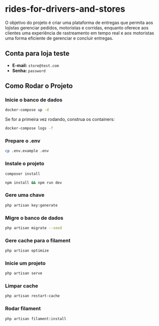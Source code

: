 # rides-for-drivers-and-stores
O objetivo do projeto é criar uma plataforma de entregas que permita aos lojistas gerenciar pedidos, motoristas e corridas, enquanto oferece aos clientes uma experiência de rastreamento em tempo real e aos motoristas uma forma eficiente de gerenciar e concluir entregas.

## Conta para loja teste
- **E-mail:** `store@test.com`  
- **Senha:** `password`

## Como Rodar o Projeto

### Inicie o banco de dados
```bash
docker-compose up -d
```
Se for a primeira vez rodando, construa os containers:
```bash
docker-compose logs -f
```

### Prepare o .env
```bash
cp .env.example .env
```

### Instale o projeto
```bash
composer install
```

```bash
npm install && npm run dev
```

### Gere uma chave
```bash
php artisan key:generate
```

### Migre o banco de dados
```bash
php artisan migrate --seed
```

### Gere cache para o filament
```bash
php artisan optimize
```

### Inicie um projeto
```bash
php artisan serve
```

### Limpar cache
```bash
php artisan restart-cache
```

### Rodar filament
```bash
php artisan filament:install
```
